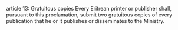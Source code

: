article 13: Gratuitous copies 
Every Eritrean printer or publisher shall, pursuant to this proclamation, submit two gratuitous copies of every publication that he or it publishes or disseminates to the Ministry. 
<ul>
</ul>